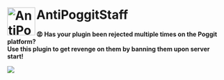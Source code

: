 <h1>AntiPoggitStaff<img src="https://github.com/NhanAZ/AntiPoggitStaff/blob/master/icon.png" height="64" width="64" align="left" alt="AntiPoggitStaff Logo"></h1>

**😡 Has your plugin been rejected multiple times on the Poggit platform?    
Use this plugin to get revenge on them by banning them upon server start!**

<img src="https://raw.githubusercontent.com/xShamir/AntiPoggitStaff/master/Ban-Hammer.gif" autoplay="true"/>
